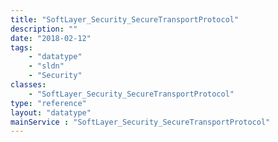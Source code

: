 ```yaml
---
title: "SoftLayer_Security_SecureTransportProtocol"
description: ""
date: "2018-02-12"
tags:
    - "datatype"
    - "sldn"
    - "Security"
classes:
    - "SoftLayer_Security_SecureTransportProtocol"
type: "reference"
layout: "datatype"
mainService : "SoftLayer_Security_SecureTransportProtocol"
---
```


